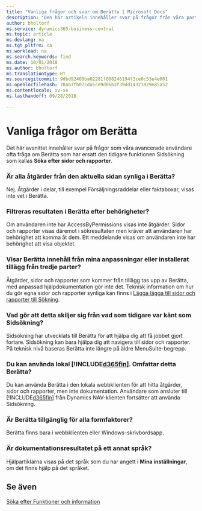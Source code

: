```yaml
---
title: "Vanliga frågor och svar om Berätta | Microsoft Docs"
description: "Den här artikeln innehåller svar på frågor från våra partners och kunder som ofta frågar om Berätta."
author: bholtorf
ms.service: dynamics365-business-central
ms.topic: article
ms.devlang: na
ms.tgt_pltfrm: na
ms.workload: na
ms.search.keywords: find
ms.date: 10/01/2018
ms.author: bholtorf
ms.translationtype: HT
ms.sourcegitcommit: 9dbd92409ba02281f008246194f3ce0c53e4e001
ms.openlocfilehash: 70ab7fb07cda5ce9d86b3f39dd14321829e85a52
ms.contentlocale: sv-se
ms.lasthandoff: 09/28/2018

---
```

# <a name="tell-me-faq"></a>Vanliga frågor om Berätta
Det här avsnittet innehåller svar på frågor som våra avancerade användare ofta fråga om Berätta som har ersatt den tidigare funktionen Sidsökning som kallas **Söka efter sidor och rapporter**.

### <a name="are-all-actions-from-my-current-page-discoverable-in-tell-me"></a>Är alla åtgärder från den aktuella sidan synliga i Berätta?
Nej. Åtgärder i delar, till exempel Försäljningsraddelar eller faktaboxar, visas inte vet i Berätta.

### <a name="are-the-results-in-tell-me-filtered-by-permissions"></a>Filtreras resultaten i Berätta efter behörigheter?
Om användaren inte har AccessByPermissions visas inte åtgärder. Sidor och rapporter visas däremot i sökresultaten men kräver att användaren har behörighet att komma åt dem. Ett meddelande visas om användaren inte har behörighet att visa objektet.

### <a name="does-tell-me-display-content-from-my-customizations-or-installed-third-party-extensions"></a>Visar Berätta innehåll från mina anpassningar eller installerat tillägg från tredje parter?
Åtgärder, sidor och rapporter som kommer från tillägg tas upp av Berätta, med anpassad hjälpdokumentation gör inte det. Teknisk information om hur du gör egna sidor och rapporter synliga kan finns i [Lägga lägga till sidor och rapporter till Sökning](/dynamics365/business-central/dev-itpro/developer/devenv-al-menusuite-functionality).

### <a name="what-makes-this-different-from-what-was-previously-known-as-page-search"></a>Vad gör att detta skiljer sig från vad som tidigare var känt som Sidsökning?
Sidsökning har utvecklats till Berätta för att hjälpa dig att få jobbet gjort fortare. Sidsökning kan bara hjälpa dig att navigera till sidor och rapporter. På teknisk nivå baseras Berätta inte längre på äldre MenuSuite-begrepp.

### <a name="i-use-on-premises-included365finincludesd365finmdmd-does-that-include-tell-me"></a>Du kan använda lokal [!INCLUDE[d365fin](includes/d365fin_md.md)]. Omfattar detta Berätta?
Du kan använda Berätta i den lokala webbklienten för att hitta åtgärder, sidor och rapporter, men inte dokumentation. Användare som ansluter till [!INCLUDE[d365fin](includes/d365fin_md.md)] från Dynamics NAV-klienten fortsätter att använda Sidsökning.

### <a name="is-tell-me-available-for-all-form-factors"></a>Är Berätta tillgänglig för alla formfaktorer?
Berätta finns bara i webbklienten eller Windows-skrivbordsapp.

### <a name="are-the-documentation-results-available-in-any-language"></a>Är dokumentationsresultatet på ett annat språk?
Hjälpartiklarna visas på det språk som du har angett i **Mina inställningar**, om det finns hjälp på det språket.

## <a name="see-also"></a>Se även  
[Söka efter Funktioner och information](ui-search.md)

